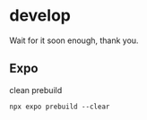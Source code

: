 # develop

Wait for it soon enough, thank you.

## Expo

clean prebuild

```
npx expo prebuild --clear
```
